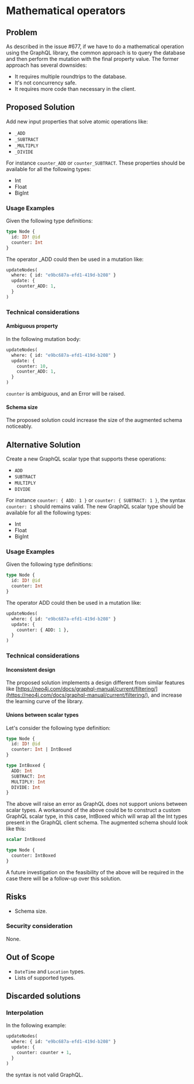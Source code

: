 # Mathematical operators

## Problem
As described in the issue #677, if we have to do a mathematical operation using the GraphQL library, 
the common approach is to query the database and then perform the mutation with the final property value.
The former approach has several downsides:
- It requires multiple roundtrips to the database.
- It's not concurrency safe.
- It requires more code than necessary in the client.

## Proposed Solution
Add new input properties that solve atomic operations like:
- `_ADD`
- `_SUBTRACT`
- `_MULTIPLY`
- `_DIVIDE`

For instance `counter_ADD` or `counter_SUBTRACT`.
These properties should be available for all the following types:
- Int
- Float
- BigInt

### Usage Examples
Given the following type definitions:
```graphql
type Node {
  id: ID! @id
  counter: Int
}
```
The operator _ADD could then be used in a mutation like:
```graphql
updateNodes(
  where: { id: "e9bc687a-efd1-419d-b208" }
  update: {
    counter_ADD: 1,
  }
)
```

### Technical considerations
#### Ambiguous property
In the following mutation body: 
```graphql
updateNodes(
  where: { id: "e9bc687a-efd1-419d-b208" }
  update: {
    counter: 10,
    counter_ADD: 1,
  }
)
```
`counter` is ambiguous, and an Error will be raised.

#### Schema size
The proposed solution could increase the size of the augmented schema noticeably.

## Alternative Solution
Create a new GraphQL scalar type that supports these operations:
- `ADD`
- `SUBTRACT`
- `MULTIPLY`
- `DIVIDE`

For instance `counter: { ADD: 1 }` or `counter: { SUBTRACT: 1 }`, the syntax `counter: 1` should remains valid.
The new GraphQL scalar type should be available for all the following types:
- Int
- Float
- BigInt

### Usage Examples
Given the following type definitions:
```graphql
type Node {
  id: ID! @id
  counter: Int
}
```
The operator ADD could then be used in a mutation like:
```graphql
updateNodes(
  where: { id: "e9bc687a-efd1-419d-b208" }
  update: {
    counter: { ADD: 1 },
  }
)
```
### Technical considerations
#### Inconsistent design
The proposed solution implements a design different from similar features like [https://neo4j.com/docs/graphql-manual/current/filtering/](https://neo4j.com/docs/graphql-manual/current/filtering/),
and increase the learning curve of the library.

####  Unions between scalar types
Let's consider the following type definition:
```graphql
type Node {
  id: ID! @id
  counter: Int | IntBoxed
}

type IntBoxed {
  ADD: Int
  SUBTRACT: Int
  MULTIPLY: Int
  DIVIDE: Int
}
```
The above will raise an error as GraphQL does not support unions between scalar types.
A workaround of the above could be to construct a custom GraphQL scalar type, in this case, IntBoxed which will wrap all the Int types present in the GraphQL client schema.
The augmented schema should look like this:
```graphql
scalar IntBoxed

type Node {
  counter: IntBoxed
}
```
A future investigation on the feasibility of the above will be required in the case there will be a follow-up over this solution.

## Risks
- Schema size.

### Security consideration
None.

## Out of Scope
- `DateTime` and `Location` types.
- Lists of supported types.

## Discarded solutions
### Interpolation
In the following example:
```graphql
updateNodes(
  where: { id: "e9bc687a-efd1-419d-b208" }
  update: {
    counter: counter + 1,
  }
)
```
the syntax is not valid GraphQL.


